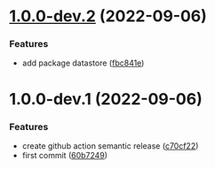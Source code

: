 # [1.0.0-dev.2](https://github.com/jaak-ai/jaak-dabos/compare/v1.0.0-dev.1...v1.0.0-dev.2) (2022-09-06)


### Features

* add package datastore ([fbc841e](https://github.com/jaak-ai/jaak-dabos/commit/fbc841e27bd9f30d73e847fac8126124f546bef7))

# 1.0.0-dev.1 (2022-09-06)


### Features

* create github action semantic release ([c70cf22](https://github.com/jaak-ai/jaak-dabos/commit/c70cf225c47eba1731a3913a83b451fa7e712887))
* first commit ([60b7249](https://github.com/jaak-ai/jaak-dabos/commit/60b72499f9dd84ae15aa23ec7257be8f627893a2))
